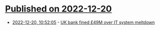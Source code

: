 # [Published on 2022-12-20](index.md)

* [2022-12-20, 10:52:05](https://news.ycombinator.com/item?id=34064191) - [UK bank fined £49M over IT system meltdown](https://www.bbc.com/news/business-64036529)
